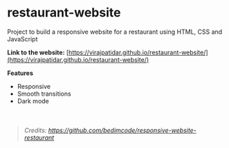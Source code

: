# restaurant-website
Project to build a responsive website for a restaurant using HTML, CSS and JavaScript

**Link to the website:** [https://virajpatidar.github.io/restaurant-website/](https://virajpatidar.github.io/restaurant-website/)


**Features**
* Responsive
* Smooth transitions
* Dark mode

<br/>

> ###### _Credits: https://github.com/bedimcode/responsive-website-restaurant_ ######
